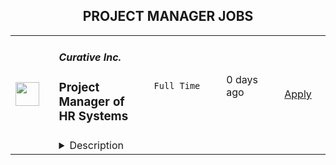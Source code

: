 <div align="center"><h2>PROJECT MANAGER JOBS</h2></div><table><tr>
                <td width="100" height="100" rowspan="2">
                    <img src="https://freshremote.work/media/company/logo/22/04/Curative.png" width="38px" height="auto">
                </td>
                <td width="300">
                    <h5>Curative Inc.</h5>
                    <h3>Project Manager of HR Systems</h3>
                </td>
                <td width="300">
                    <code>Full Time</code>
                </td>
                <td width="200">
                <text>0 days ago</text>
                </td>
                <td width="100" rowspan="2">
                <a href="https://freshremote.work/J116650/" align="right" target="_blank">Apply</a>
                </td>
            </tr>
            <tr>
                <td colspan="3">
                <details><summary>Description</summary>
                The Project Manager of HR Systems &amp; PMO is an exciting new role at Curative that will help drive the optimization of the newly implemented UKG Pro and WFD (Workforce Dimensions) systems.  As a Project Manager of HR Systems &amp; PMO, you will be  …
<p>The Project Manager of HR Systems &amp; PMO is an exciting new role at Curative that will help drive the optimization of the newly implemented UKG Pro and WFD (Workforce Dimensions) systems.  As a Project Manager of HR Systems &amp; PMO, you will be responsible for Project Management of larger scale Projects (longer duration) and the coordination of Break/Fix Items (shorter duration).  The team uses an Agile Project Management Methodology.  In your role, you will assist the Team in identifying the most pressing Project tasks and Break/Fix Items to include in each Sprint.  Additionally, you will project manage the Daily Stand-Ups, to ensure the Team is aligned for the day and during the 2-week Sprint.   </p>
<p>Our Team is finalizing implementation issues and the optimization of UKG, which was recently launched.  In your role, you will partner with our existing HR, Payroll and IT Teams, as well as our consultants, as we complete knowledge transfer and training.</p>
<p>Responsibilities:</p>
<ul>
<li style="font-weight: 400;">Provide oversight on various HR projects of varying complex nature</li>
<li style="font-weight: 400;">Regularly communicates to management regarding status of project deliverables</li>
<li style="font-weight: 400;">Identify and monitor project risks, communicating roadblocks and issues to management</li>
<li style="font-weight: 400;">Responsible for assembling project plans, tracking key project milestones, and communicating status to stakeholders and management</li>
<li style="font-weight: 400;">Maintaining Resources Capacity, Project Dashboard and Analytics to assist in project priorities</li>
<li style="font-weight: 400;">Supporting Project Owners to ensure project delivery within scope, timeline and budget.</li>
<li style="font-weight: 400;">Provide Organizational Change Management guidance and support to projects and HR initiatives</li>
<li style="font-weight: 400;">Uses strong understanding of business needs in order to effectively interface and communicate with stakeholders</li>
<li style="font-weight: 400;">Document and maintain administrative procedures for project processes</li>
</ul>
<p><strong>Qualifications</strong></p>
<ul>
<li style="font-weight: 400;">REQUIRED: HRIS and HR Experience - 2-5 years of experience within Systems (preferably within HR Operations, Shared Service Center, HR, Payroll, or Time Keeping Technology or Consulting)</li>
<li style="font-weight: 400;">REQUIRED: Project Management Experience.  Project Managing Teams, Tasks and knowledge of Budgets. Must be comfortable leading through influence, as understanding the dynamics and roles of larger Teams </li>
<li style="font-weight: 400;">REQUIRED: Excitement about the opportunity to work at a fast moving, startup environment with lots of growth opportunity</li>
<li style="font-weight: 400;">REQUIRED:  A positive, “can do” attitude, in an environment where ownership lines may be blurry, as we push our Systems platform and Team forward</li>
<li style="font-weight: 400;">PREFERRED: Experience with Projects using the Agile Project Management Methodology. </li>
</ul>
<p><br/><br/><br/><br/></p><p><strong>About Us</strong></p>
<p>Co-founded by CEO Fred Turner and powered by a team of world-leading doctors, scientists, engineers, and health industry experts, Curative responded in March 2020 to the urgent need for COVID-19 testing, ultimately developing a network of thousands of testing sites across over 40 states and three CLIA-certified, high-complexity laboratories. As a result, Curative and its managed medical entities provided over 30 million COVID-19 tests and over 2 million COVID-19 vaccines.</p>
<p>Curative’s patient-facing services, healthcare facilities, integrated supply chain, and labs are part of a large platform we've built from the ground up that has allowed us to grow quickly and more efficiently than other healthcare companies. As a result, we were one of the first companies to respond to the pandemic providing COVID-19 testing at scale across the United States. </p>
<p>We are now implementing a new model of comprehensive healthcare delivery focused on the whole person's well-being: providing expanded healthcare and wellness services while also streamlining access to preventative care. We are setting out to change healthcare in the United States and fundamentally re-designing the way that patients interact with their healthcare and health insurance. By building a connected platform for managing the health of our patients, we believe that we can deliver a better healthcare experience at a lower cost and with better outcomes so that our patients can focus on getting and staying well. Our model delivers healthcare by investing in patient preventive health from the start, reducing the barriers to entry to traditionally complex care networks and eliminating the concern of unexpected medical bills. Curative will launch its first members-only healthcare offering in Austin, January 2023. </p>
<p>For more details on Curative and to stay tuned on what’s ahead, please visit<a href="https://curative.com/"> curative.com</a> and follow on<a href="https://www.facebook.com/CurativeInc/"> Facebook</a>,<a href="https://www.instagram.com/curativeinc/?hl=en"> Instagram</a>, and<a href="https://twitter.com/curative_inc?lang=en"> Twitter</a>.</p>
<p>Curative does not accept unsolicited agency resumes. Please do not forward resumes to our career page, any Curative employee(s) or any Curative location. Curative is not responsible for any third-party or recruiter fees related to unsolicited resumes.</p>
                </details>
                </td>
            </tr></table>